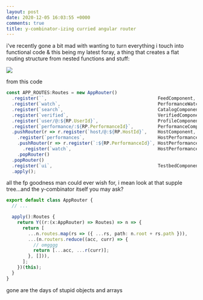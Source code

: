 ```yaml
---
layout: post
date: 2020-12-05 16:03:55 +0000
comments: true
title: y-combinator-izing curried angular router
---
```


i've recently gone a bit mad with wanting to turn everything i touch into functional code & this being my latest foray, a thing that creates a flat routing structure from nested functions and stuff:

![](https://ftp.cass.si/97=rv9tn0.png)

from this code

```ts
const APP_ROUTES:Routes = new AppRouter()
  .register(``,                                         FeedComponent,             LoggedInGuard)
  .register(`watch`,                                    PerformanceWatchComponent, LoggedInGuard)
  .register(`search`,                                   CatalogComponent,          LoggedInGuard)
  .register(`verified`,                                 VerifiedComponent)
  .register(`user/@:${RP.UserId}`,                      ProfileComponent,          LoggedInGuard)
  .register(`performance/:${RP.PerformanceId}`,         PerformanceComponent,      LoggedInGuard)
  .pushRouter(r => r.register(`host/@:${RP.HostId}`,    HostComponent, LoggedInGuard))
    .register(`performances`,                           HostPerformancesComponent, LoggedInGuard)
    .pushRouter(r => r.register(`:${RP.PerformanceId}`, HostPerformancesComponent, LoggedInGuard))
      .register(`watch`,                                HostPerformancesComponent, LoggedInGuard)
    .popRouter()
  .popRouter()
  .register(`ui`,                                       TestbedComponent)
  .apply();
```

all the fp goodness man could ever wish for, i mean look at that supple tree...and the y-combinator itself you may ask?

```ts
export default class AppRouter {
  // ...

  apply():Routes {
    return Y((r:(x:AppRouter) => Routes) => n => {
      return [
        ...n.routes.map(rs => ({ ...rs, path: n.root + rs.path })),
        ...(n.routers.reduce((acc, curr) => {
          // omgggg
          return [...acc, ...r(curr)];
        }, [])),
      ];
    })(this);
  }
}
```

gone are the days of stupid objects and arrays
